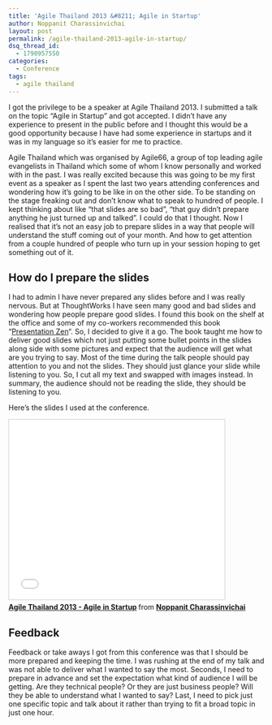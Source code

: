 ```yaml
---
title: 'Agile Thailand 2013 &#8211; Agile in Startup'
author: Noppanit Charassinvichai
layout: post
permalink: /agile-thailand-2013-agile-in-startup/
dsq_thread_id:
  - 1790957550
categories:
  - Conference
tags:
  - agile thailand
---
```

I got the privilege to be a speaker at Agile Thailand 2013. I submitted a talk on the topic &#8220;Agile in Startup&#8221; and got accepted. I didn&#8217;t have any experience to present in the public before and I thought this would be a good opportunity because I have had some experience in startups and it was in my language so it&#8217;s easier for me to practice. 

Agile Thailand which was organised by Agile66, a group of top leading agile evangelists in Thailand which some of whom I know personally and worked with in the past. I was really excited because this was going to be my first event as a speaker as I spent the last two years attending conferences and wondering how it&#8217;s going to be like in on the other side. To be standing on the stage freaking out and don&#8217;t know what to speak to hundred of people. I kept thinking about like &#8220;that slides are so bad&#8221;, &#8220;that guy didn&#8217;t prepare anything he just turned up and talked&#8221;. I could do that I thought. Now I realised that it&#8217;s not an easy job to prepare slides in a way that people will understand the stuff coming out of your month. And how to get attention from a couple hundred of people who turn up in your session hoping to get something out of it. 

## How do I prepare the slides

I had to admin I have never prepared any slides before and I was really nervous. But at ThoughtWorks I have seen many good and bad slides and wondering how people prepare good slides. I found this book on the shelf at the office and some of my co-workers recommended this book &#8220;[Presentation Zen][1]&#8220;. So, I decided to give it a go. The book taught me how to deliver good slides which not just putting some bullet points in the slides along side with some pictures and expect that the audience will get what are you trying to say. Most of the time during the talk people should pay attention to you and not the slides. They should just glance your slide while listening to you. So, I cut all my text and swapped with images instead. In summary, the audience should not be reading the slide, they should be listening to you. 

Here&#8217;s the slides I used at the conference. 

<iframe src="//www.slideshare.net/slideshow/embed_code/key/wz2Ag4fywp2Lq7" width="425" height="355" frameborder="0" marginwidth="0" marginheight="0" scrolling="no" style="border:1px solid #CCC; border-width:1px; margin-bottom:5px; max-width: 100%;" allowfullscreen> </iframe> <div style="margin-bottom:5px"> <strong> <a href="//www.slideshare.net/ncharassinvichai/agile-thailand-2013-agile-in-startup" title="Agile Thailand 2013 - Agile in Startup" target="_blank">Agile Thailand 2013 - Agile in Startup</a> </strong> from <strong><a href="//www.slideshare.net/ncharassinvichai" target="_blank">Noppanit Charassinvichai</a></strong> </div>

## Feedback

Feedback or take aways I got from this conference was that I should be more prepared and keeping the time. I was rushing at the end of my talk and was not able to deliver what I wanted to say the most. Seconds, I need to prepare in advance and set the expectation what kind of audience I will be getting. Are they technical people? Or they are just business people? Will they be able to understand what I wanted to say? Last, I need to pick just one specific topic and talk about it rather than trying to fit a broad topic in just one hour.

 [1]: http://www.amazon.co.uk/Presentation-Zen-Simple-Design-Delivery/dp/0321811984/ref=sr_1_1?s=books&ie=UTF8&qid=1379975645&sr=1-1&keywords=presentation+zen
